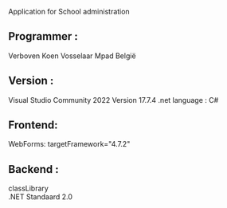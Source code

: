 Application for School administration

Programmer :
------------
Verboven Koen Vosselaar Mpad België


Version :
---------
Visual Studio Community 2022
Version 17.7.4
.net language : C#


Frontend:
---------
WebForms:
targetFramework="4.7.2"

Backend : 
----------
classLibrary  
.NET Standaard 2.0
